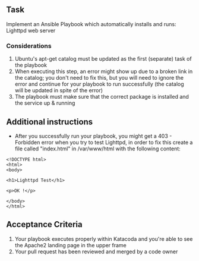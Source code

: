 ## Task

Implement an Ansible Playbook  which automatically installs and runs: Lighttpd web server

### Considerations

1. Ubuntu's apt-get catalog must be updated as the first (separate) task of the playbook
2. When executing this step, an error might show up due to a broken link in the catalog; 
you don't need to fix this, but you will need to ignore the error and continue for your playbook
to run successfully (the catalog will be updated in spite of the error)
3. The playbook must make sure that the correct package is installed and the service up & running

## Additional instructions

- After you successfully run your playbook, you might get a 403 - Forbidden error when you try to test Lighttpd,
in order to fix this create a file called "index.html" in /var/www/html with the following content:

```
<!DOCTYPE html>
<html>
<body>

<h1>Lighttpd Test</h1>

<p>OK !</p>

</body>
</html>
```

## Acceptance Criteria

1. Your playbook executes properly within Katacoda and you're able to see the Apache2 landing page 
   in the upper frame
2. Your pull request has been reviewed and merged by a code owner